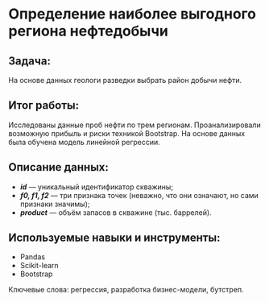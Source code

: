 # **Определение наиболее выгодного региона нефтедобычи**

## Задача:
На основе данных геологи разведки выбрать район добычи нефти.

## Итог работы:
Исследованы данные проб нефти по трем регионам. Проанализировали возможную прибыль и риски техникой Bootstrap. На основе данных была обучена модель линейной регрессии.

## Описание данных:

* ***id*** — уникальный идентификатор скважины;
* ***f0, f1, f2*** — три признака точек (неважно, что они означают, но сами признаки значимы);
* ***product*** — объём запасов в скважине (тыс. баррелей).

## Используемые навыки и инструменты:
- Pandas
- Scikit-learn
- Bootstrap

Ключевые слова: регрессия, разработка бизнес-модели, бутстреп.
